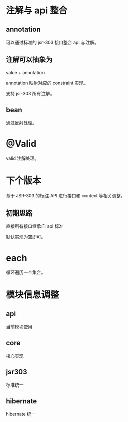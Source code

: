 # 注解与 api 整合

## annotation

可以通过标准的 jsr-303 接口整合 api 与注解。

## 注解可以抽象为

value + annotation

annotation 映射对应的 constraint 实现。

支持 jsr-303 所有注解。

## bean

通过反射处理。

# @Valid

valid 注解处理。






# 下个版本

基于 JSR-303 的标注 API 进行接口和 context 等相关调整。

## 初期思路

直接所有接口继承自 api 标准

默认实现为空即可。

# each

循环遍历一个集合。

# 模块信息调整

## api

当前模块使用

## core

核心实现

## jsr303

标准统一

## hibernate

hibernate 统一
